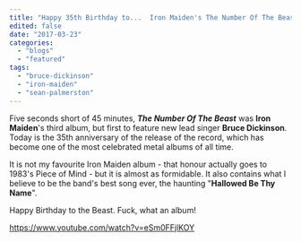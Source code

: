 ```yaml
---
title: "Happy 35th Birthday to...  Iron Maiden's The Number Of The Beast"
edited: false
date: "2017-03-23"
categories:
  - "blogs"
  - "featured"
tags:
  - "bruce-dickinson"
  - "iron-maiden"
  - "sean-palmerston"
---
```


Five seconds short of 45 minutes, _**The Number Of The Beast**_ was **Iron Maiden**'s third album, but first to feature new lead singer **Bruce Dickinson**. Today is the 35th anniversary of the release of the record, which has become one of the most celebrated metal albums of all time.

It is not my favourite Iron Maiden album - that honour actually goes to 1983's Piece of Mind - but it is almost as formidable. It also contains what I believe to be the band's best song ever, the haunting "**Hallowed Be Thy Name**".

Happy Birthday to the Beast. Fuck, what an album!

https://www.youtube.com/watch?v=eSm0FFjlKOY
